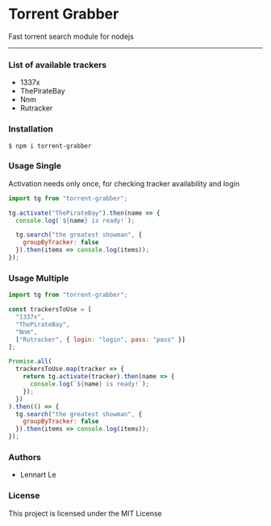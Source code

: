 # Torrent Grabber

Fast torrent search module for nodejs

---

### List of available trackers

- 1337x
- ThePirateBay
- Nnm
- Rutracker

### Installation

```shell
$ npm i torrent-grabber
```

### Usage Single

Activation needs only once, for checking tracker availability and login

```js
import tg from "torrent-grabber";

tg.activate("ThePirateBay").then(name => {
  console.log(`${name} is ready!`);

  tg.search("the greatest showman", {
    groupByTracker: false
  }).then(items => console.log(items));
});
```

### Usage Multiple

```js
import tg from "torrent-grabber";

const trackersToUse = [
  "1337x",
  "ThePirateBay",
  "Nnm",
  ["Rutracker", { login: "login", pass: "pass" }]
];

Promise.all(
  trackersToUse.map(tracker => {
    return tg.activate(tracker).then(name => {
      console.log(`${name} is ready!`);
    });
  })
).then(() => {
  tg.search("the greatest showman", {
    groupByTracker: false
  }).then(items => console.log(items));
});
```

### Authors

- Lennart Le

### License

This project is licensed under the MIT License
